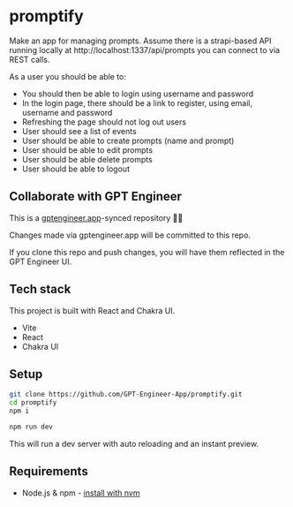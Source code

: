 # promptify

Make an app for managing prompts. Assume there is a strapi-based API running locally at http://localhost:1337/api/prompts you can connect to via REST calls.

As a user you should be able to: 
- You should then be able to login using username and password
- In the login page, there should be a link to register,  using email, username and password
- Refreshing the page should not log out users
- User should see a list of events
- User should be able to create prompts (name and prompt)
- User should be able to edit prompts
- User should be able delete prompts
- User should be able to logout

## Collaborate with GPT Engineer

This is a [gptengineer.app](https://gptengineer.app)-synced repository 🌟🤖

Changes made via gptengineer.app will be committed to this repo.

If you clone this repo and push changes, you will have them reflected in the GPT Engineer UI.

## Tech stack

This project is built with React and Chakra UI.

- Vite
- React
- Chakra UI

## Setup

```sh
git clone https://github.com/GPT-Engineer-App/promptify.git
cd promptify
npm i
```

```sh
npm run dev
```

This will run a dev server with auto reloading and an instant preview.

## Requirements

- Node.js & npm - [install with nvm](https://github.com/nvm-sh/nvm#installing-and-updating)
